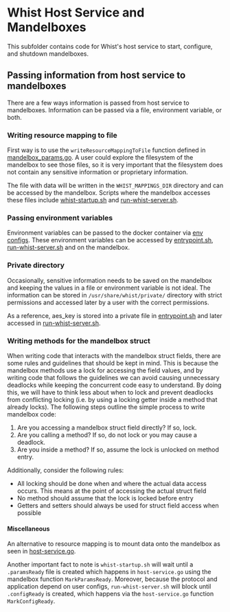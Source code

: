 # Whist Host Service and Mandelboxes

This subfolder contains code for Whist's host service to start, configure, and shutdown mandelboxes.

## Passing information from host service to mandelboxes

There are a few ways information is passed from host service to mandelboxes. Information can be passed via a file, environment variable, or both.

### Writing resource mapping to file

First way is to use the `writeResourceMappingToFile` function defined in [mandelbox_params.go](https://github.com/whisthq/whist/blob/dev/host-service/mandelbox/mandelbox_params.go#L73). A user could explore the filesystem of the mandelbox to see those files, so it is very important that the filesystem does not contain any sensitive information or proprietary information.

The file with data will be written in the `WHIST_MAPPINGS_DIR` directory and can be accessed by the mandelbox. Scripts where the mandelbox accesses these files include [whist-startup.sh](https://github.com/whisthq/whist/blob/dev/mandelboxes/base/startup/whist-startup.sh) and [run-whist-server.sh](https://github.com/whisthq/whist/blob/dev/mandelboxes/base/main/run-whist-server.sh#L13).

### Passing environment variables

Environment variables can be passed to the docker container via [env configs](https://github.com/whisthq/whist/blob/dev/host-service/host-service.go#L233). These environment variables can be accessed by [entrypoint.sh](https://github.com/whisthq/whist/blob/dev/mandelboxes/base/startup/entrypoint.sh), [run-whist-server.sh](https://github.com/whisthq/whist/blob/dev/mandelboxes/base/main/run-whist-server.sh#L13) and on the mandelbox.

### Private directory

Occasionally, sensitive information needs to be saved on the mandelbox and keeping the values in a file or environment variable is not ideal. The information can be stored in `/usr/share/whist/private/` directory with strict permissions and accessed later by a user with the correct permissions.

As a reference, aes_key is stored into a private file in [entrypoint.sh](https://github.com/whisthq/whist/blob/dev/mandelboxes/base/startup/entrypoint.sh#L14) and later accessed in [run-whist-server.sh](https://github.com/whisthq/whist/blob/dev/mandelboxes/base/main/run-whist-server.sh#L11).

### Writing methods for the mandelbox struct

When writing code that interacts with the mandelbox struct fields, there are some rules and guidelines that should be kept in mind. This is because the mandelbox methods use a lock for accessing the field values, and by writing code that follows the guidelines we can avoid causing unnecessary deadlocks while keeping the concurrent code easy to understand. By doing this, we will have to think less about when to lock and prevent deadlocks from conflicting locking (i.e. by using a locking getter inside a method that already locks). The following steps outline the simple process to write mandelbox code:

1. Are you accessing a mandelbox struct field directly? If so, lock.
2. Are you calling a method? If so, do not lock or you may cause a deadlock.
3. Are you inside a method? If so, assume the lock is unlocked on method entry.

Additionally, consider the following rules:

- All locking should be done when and where the actual data access occurs. This means at the point of accessing the actual struct field
- No method should assume that the lock is locked before entry
- Getters and setters should always be used for struct field access when possible

#### Miscellaneous

An alternative to resource mapping is to mount data onto the mandelbox as seen in [host-service.go](https://github.com/whisthq/whist/blob/dev/host-service/host-service.go#L564).

Another important fact to note is `whist-startup.sh` will wait until a `.paramsReady` file is created which happens in `host-service.go` using the mandelbox function `MarkParamsReady`. Moreover, because the protocol and application depend on user configs, `run-whist-server.sh` will block until `.configReady` is created, which happens via the `host-service.go` function `MarkConfigReady`.
